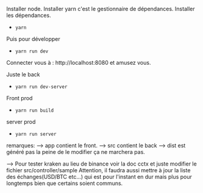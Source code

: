 Installer node.
Installer yarn c'est le gestionnaire de dépendances.
Installer les dépendances.
- `yarn`

Puis pour développer
- `yarn run dev`

Connecter vous à : http://localhost:8080 et amusez vous.

Juste le back
- `yarn run dev-server`

Front prod
- `yarn run build`

server prod
- `yarn run server`

remarques: 
--> app contient le front.
--> src contient le back
--> dist est généré pas la peine de le modifier ça ne marchera pas.


--> Pour tester kraken au lieu de binance voir la doc cctx et juste modifier le fichier src/controller/sample
Attention, il faudra aussi mettre à jour la liste des échanges(USD/BTC etc...) qui est pour l'instant en dur mais plus pour longtemps bien que certains soient communs.

